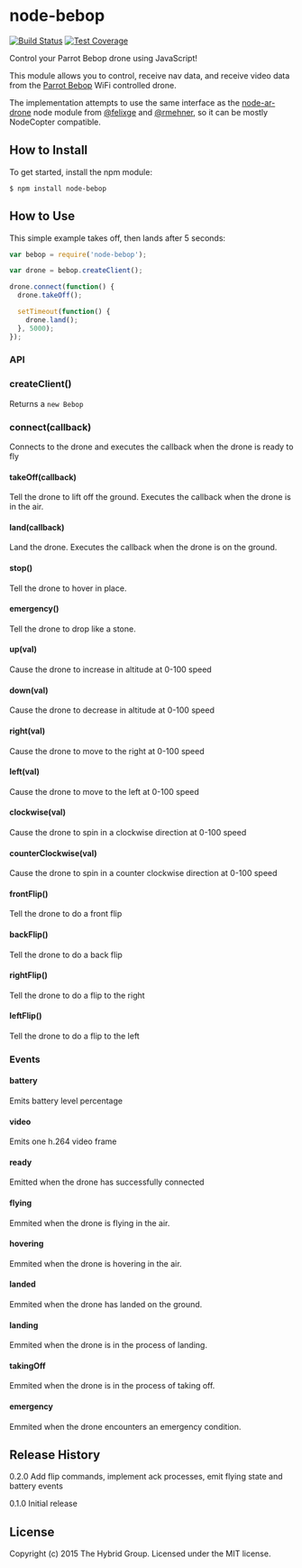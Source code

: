 # node-bebop
[![Build Status](https://travis-ci.org/hybridgroup/node-bebop.svg?branch=master)](https://travis-ci.org/hybridgroup/node-bebop)
[![Test Coverage](https://codeclimate.com/github/hybridgroup/node-bebop/badges/coverage.svg)](https://codeclimate.com/github/hybridgroup/node-bebop/coverage)  

Control your Parrot Bebop drone using JavaScript!

This module allows you to control, receive nav data, and receive video data from the [Parrot Bebop](http://www.parrot.com/products/bebop-drone/) WiFi controlled drone.

The implementation attempts to use the same interface as the [node-ar-drone](https://github.com/felixge/node-ar-drone) node module from [@felixge](https://github.com/felixge/) and [@rmehner](https://github.com/rmehner), so it can be mostly NodeCopter compatible.

## How to Install

To get started, install the npm module:

    $ npm install node-bebop


## How to Use

This simple example takes off, then lands after 5 seconds:

```javascript
var bebop = require('node-bebop');

var drone = bebop.createClient();

drone.connect(function() {
  drone.takeOff();

  setTimeout(function() {
    drone.land();
  }, 5000);
});

```
### API

### createClient()

Returns a `new Bebop`

### connect(callback)

Connects to the drone and executes the callback when the drone is ready to fly

#### takeOff(callback)

Tell the drone to lift off the ground. Executes the callback when the drone is in the air.

#### land(callback)

Land the drone. Executes the callback when the drone is on the ground.

#### stop()

Tell the drone to hover in place.

#### emergency()

Tell the drone to drop like a stone.

#### up(val)

Cause the drone to increase in altitude at 0-100 speed

#### down(val)

Cause the drone to decrease in altitude at 0-100 speed

#### right(val)

Cause the drone to move to the right at 0-100 speed

#### left(val)

Cause the drone to move to the left at 0-100 speed

#### clockwise(val)

Cause the drone to spin in a clockwise direction at 0-100 speed

#### counterClockwise(val)

Cause the drone to spin in a counter clockwise direction at 0-100 speed

#### frontFlip()

Tell the drone to do a front flip

#### backFlip()

Tell the drone to do a back flip

#### rightFlip()

Tell the drone to do a flip to the right 

#### leftFlip()

Tell the drone to do a flip to the left


### Events
#### battery

Emits battery level percentage

#### video

Emits one h.264 video frame

#### ready

Emitted when the drone has successfully connected

#### flying

Emmited when the drone is flying in the air.

#### hovering

Emmited when the drone is hovering in the air.

#### landed

Emmited when the drone has landed on the ground.

#### landing

Emmited when the drone is in the process of landing.

#### takingOff

Emmited when the drone is in the process of taking off.

#### emergency

Emmited when the drone encounters an emergency condition.

## Release History

0.2.0 Add flip commands, implement ack processes, emit flying state and battery events

0.1.0 Initial release

## License

Copyright (c) 2015 The Hybrid Group. Licensed under the MIT license.
